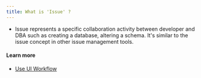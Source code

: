 ```yaml
---
title: What is 'Issue' ?
---
```


- Issue represents a specific collaboration activity between developer and DBA such as creating a database, altering a schema. It's similar to the issue concept in other issue management tools.

#### Learn more

- [Use UI Workflow](https://www.bytebase.com/docs/get-started/step-by-step/change-schema)
